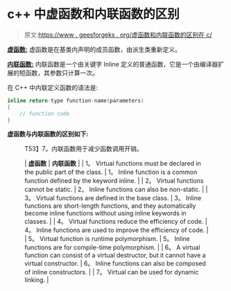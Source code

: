 # c++ 中虚函数和内联函数的区别

> 原文:[https://www . geesforgeks . org/虚函数和内联函数的区别在 c/](https://www.geeksforgeeks.org/difference-between-virtual-function-and-inline-function-in-c/)

[**虚函数:**](https://www.geeksforgeeks.org/virtual-function-cpp/) 虚函数是在基类内声明的成员函数，由派生类重新定义。

[**内联函数:**](https://www.geeksforgeeks.org/inline-functions-cpp/) 内联函数是一个由关键字 Inline 定义的普通函数，它是一个由编译器扩展的短函数，其参数只计算一次。

在 C++ 中内联定义函数的语法是:

```cpp
inline return-type function-name(parameters)
{
    // function code
} 
```

**虚函数与内联函数的区别如下:**

<figure class="table">T53】7。内联函数用于减少函数调用开销。

| **虚函数** | **内联函数** |
| 1。 Virtual functions must be declared in the public part of the class. | 1。 Inline function is a common function defined by the keyword inline. |
| 2。 Virtual functions cannot be static. | 2。 Inline functions can also be non-static. |
| 3。 Virtual functions are defined in the base class. | 3。 Inline functions are short-length functions, and they automatically become inline functions without using inline keywords in classes. |
| 4。 Virtual functions reduce the efficiency of code. | 4。 Inline functions are used to improve the efficiency of code. |
| 5。 Virtual function is runtime polymorphism. | 5。 Inline functions are for compile-time polymorphism. |
| 6。 A virtual function can consist of a virtual destructor, but it cannot have a virtual constructor. | 6。 Inline functions can also be composed of inline constructors. |
| 7。 Virtual can be used for dynamic linking. |

</figure>
